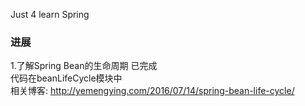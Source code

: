 Just 4 learn Spring
### 进展 
1.了解Spring Bean的生命周期  已完成   
   代码在beanLifeCycle模块中   
   相关博客: http://yemengying.com/2016/07/14/spring-bean-life-cycle/
